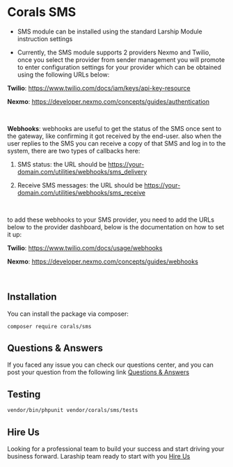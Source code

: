 # Corals SMS

- SMS module can be installed using the standard Larship Module instruction settings

- Currently, the SMS module supports 2 providers Nexmo and Twilio, once you select the provider from sender management you will promote to enter configuration settings for your provider which can be obtained using the following URLs below:

<strong>Twilio</strong>: https://www.twilio.com/docs/iam/keys/api-key-resource

<strong>Nexmo</strong>: https://developer.nexmo.com/concepts/guides/authentication

<p>&nbsp;</p>

<strong>Webhooks</strong>:  webhooks are useful to get the status of the SMS once sent to the gateway, like confirming it got received by the end-user. also when the user replies to the SMS you can receive a copy of that SMS and log in to the system, there are two types of callbacks here:

1. SMS status: the URL should be https://your-domain.com/utilities/webhooks/sms_delivery

2. Receive SMS messages: the URL should be https://your-domain.com/utilities/webhooks/sms_receive

<p>&nbsp;</p>

to add these webhooks to your SMS provider, you need to add the URLs below to the provider dashboard, below is the documentation on how to set it up:


<strong>Twilio</strong>: https://www.twilio.com/docs/usage/webhooks

<strong>Nexmo</strong>: https://developer.nexmo.com/concepts/guides/webhooks

<p>&nbsp;</p>

## Installation

You can install the package via composer:

```bash
composer require corals/sms
```

## Questions & Answers
If you faced any issue you can check our questions center, and you can post your question from the following link
[Questions & Answers](https://www.laraship.com/laraship-questions/)  


## Testing

```bash
vendor/bin/phpunit vendor/corals/sms/tests 
```

## Hire Us
Looking for a professional team to build your success and start driving your business forward.
Laraship team ready to start with you [Hire Us](https://www.laraship.com/contact)
